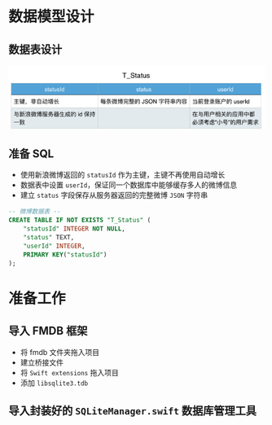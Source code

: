 # 数据模型设计

## 数据表设计

![](数据表设计.png)

## 准备 SQL

* 使用新浪微博返回的 `statusId` 作为主键，主键不再使用自动增长
* 数据表中设置 `userId`，保证同一个数据库中能够缓存多人的微博信息
* 建立 `status` 字段保存从服务器返回的完整微博 `JSON` 字符串

```sql
-- 微博数据表 --
CREATE TABLE IF NOT EXISTS "T_Status" (
    "statusId" INTEGER NOT NULL,
    "status" TEXT,
    "userId" INTEGER,
    PRIMARY KEY("statusId")
);
```

# 准备工作

## 导入 FMDB 框架

* 将 fmdb 文件夹拖入项目
* 建立桥接文件
* 将 `Swift extensions` 拖入项目
* 添加 `libsqlite3.tdb`

## 导入封装好的 `SQLiteManager.swift` 数据库管理工具
